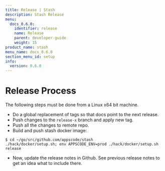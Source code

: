```yaml
---
title: Release | Stash
description: Stash Release
menu:
  docs_0.6.0:
    identifier: release
    name: Release
    parent: developer-guide
    weight: 15
product_name: stash
menu_name: docs_0.6.0
section_menu_id: setup
info:
  version: 0.6.0
---
```


# Release Process

The following steps must be done from a Linux x64 bit machine.

- Do a global replacement of tags so that docs point to the next release.
- Push changes to the `release-x` branch and apply new tag.
- Push all the changes to remote repo.
- Build and push stash docker image:
```console
$ cd ~/go/src/github.com/appscode/stash
./hack/docker/setup.sh; env APPSCODE_ENV=prod ./hack/docker/setup.sh release
```

- Now, update the release notes in Github. See previous release notes to get an idea what to include there.
